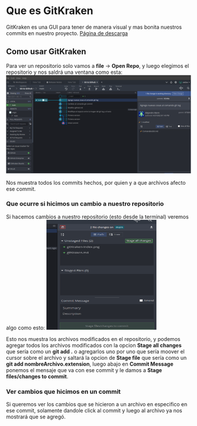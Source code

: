 # Que es GitKraken

GitKraken es una GUI para tener de manera visual y mas bonita nuestros commits en nuestro proyecto. [Página de descarga](https://www.gitkraken.com/)

## Como usar GitKraken

Para ver un repositorio solo vamos a **file** -> **Open Repo**, y luego elegimos el repositorio y nos saldrá una ventana como esta:
![](imagenes/gitKraken-Index.png)

Nos muestra todos los commits hechos, por quien y a que archivos afecto ese commit.

### Que ocurre si hicimos un cambio a nuestro repositorio

Si hacemos cambios a nuestro repositorio (esto desde la terminal) veremos algo como esto:
<img src="imagenes/gitKraken-Commit.png" width=300 height=300>

Esto nos muestra los archivos modificados en el repositorio, y podemos agregar todos los archivos modificados con la opcion **Stage all changes** que sería como un **git add .** o agregarlos uno por uno que sería moover el cursor sobre el archivo y saltará la opcion de **Stage file** que sería como un **git add nombreArchivo.extension**, luego abajo en **Commit Message** ponemos el mensaje que va con ese commit y le damos a **Stage files/changes to commit**.

### Ver cambios que hicimos en un commit

Si queremos ver los cambios que se hicieron a un archivo en especifico en ese commit, solamente dandole click al commit y luego al archivo ya nos mostrará que se agregó.
